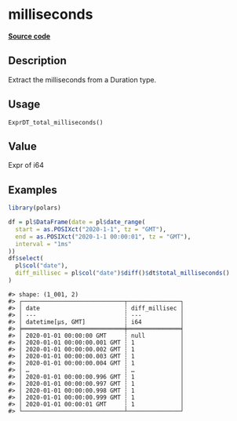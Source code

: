 

# milliseconds

[**Source code**](https://github.com/pola-rs/r-polars/tree/main/R/expr__datetime.R#L853)

## Description

Extract the milliseconds from a Duration type.

## Usage

<pre><code class='language-R'>ExprDT_total_milliseconds()
</code></pre>

## Value

Expr of i64

## Examples

``` r
library(polars)

df = pl$DataFrame(date = pl$date_range(
  start = as.POSIXct("2020-1-1", tz = "GMT"),
  end = as.POSIXct("2020-1-1 00:00:01", tz = "GMT"),
  interval = "1ms"
))
df$select(
  pl$col("date"),
  diff_millisec = pl$col("date")$diff()$dt$total_milliseconds()
)
```

    #> shape: (1_001, 2)
    #> ┌─────────────────────────────┬───────────────┐
    #> │ date                        ┆ diff_millisec │
    #> │ ---                         ┆ ---           │
    #> │ datetime[μs, GMT]           ┆ i64           │
    #> ╞═════════════════════════════╪═══════════════╡
    #> │ 2020-01-01 00:00:00 GMT     ┆ null          │
    #> │ 2020-01-01 00:00:00.001 GMT ┆ 1             │
    #> │ 2020-01-01 00:00:00.002 GMT ┆ 1             │
    #> │ 2020-01-01 00:00:00.003 GMT ┆ 1             │
    #> │ 2020-01-01 00:00:00.004 GMT ┆ 1             │
    #> │ …                           ┆ …             │
    #> │ 2020-01-01 00:00:00.996 GMT ┆ 1             │
    #> │ 2020-01-01 00:00:00.997 GMT ┆ 1             │
    #> │ 2020-01-01 00:00:00.998 GMT ┆ 1             │
    #> │ 2020-01-01 00:00:00.999 GMT ┆ 1             │
    #> │ 2020-01-01 00:00:01 GMT     ┆ 1             │
    #> └─────────────────────────────┴───────────────┘
